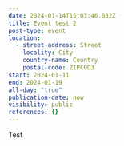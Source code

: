 ```yaml
---
date: 2024-01-14T15:03:46.032Z
title: Event test 2
post-type: event
location:
  - street-address: Street
    locality: City
    country-name: Country
    postal-code: ZIPC0D3
start: 2024-01-11
end: 2024-01-19
all-day: "true"
publication-date: now
visibility: public
references: {}
---
```


Test
